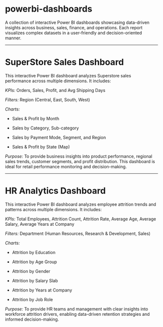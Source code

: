 # powerbi-dashboards
A collection of interactive Power BI dashboards showcasing data-driven insights across business, sales, finance, and operations. Each report visualizes complex datasets in a user-friendly and decision-oriented manner.

---

# SuperStore Sales Dashboard
This interactive Power BI dashboard analyzes Superstore sales performance across multiple dimensions. It includes:

*KPIs:* Orders, Sales, Profit, and Avg Shipping Days

*Filters:* Region (Central, East, South, West)

*Charts:*

- Sales & Profit by Month

- Sales by Category, Sub-category

- Sales by Payment Mode, Segment, and Region

- Sales & Profit by State (Map)

*Purpose:*
To provide business insights into product performance, regional sales trends, customer segments, and profit distribution. This dashboard is ideal for retail performance monitoring and decision-making.

---

# HR Analytics Dashboard
This interactive Power BI dashboard analyzes employee attrition trends and patterns across multiple dimensions. It includes:

*KPIs:* Total Employees, Attrition Count, Attrition Rate, Average Age, Average Salary, Average Years at Company

*Filters:* Department (Human Resources, Research & Development, Sales)

*Charts:*

- Attrition by Education

- Attrition by Age Group

- Attrition by Gender

- Attrition by Salary Slab

- Attrition by Years at Company

- Attrition by Job Role

*Purpose:* 
To provide HR teams and management with clear insights into workforce attrition drivers, enabling data-driven retention strategies and informed decision-making.

